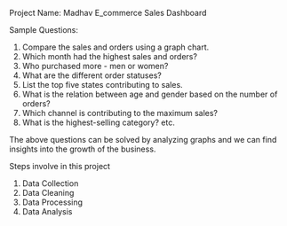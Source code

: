 Project Name: Madhav E_commerce Sales Dashboard 

Sample Questions:

1. Compare the sales and orders using a graph chart.
2. Which month had the highest sales and orders?
3. Who purchased more - men or women?
4. What are the different order statuses?
5. List the top five states contributing to sales.
6. What is the relation between age and gender based on the number of orders?
7. Which channel is contributing to the maximum sales?
8. What is the highest-selling category?
etc.

The above questions can be solved by analyzing graphs and we can find insights into the growth of the business.

Steps involve in this project

1. Data Collection
2. Data Cleaning
3. Data Processing
4. Data Analysis
